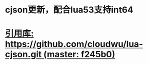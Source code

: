 # cjson更新，配合lua53支持int64

# [引用库: https://github.com/cloudwu/lua-cjson.git (master: f245b0)](https://github.com/cloudwu/lua-cjson.git)
